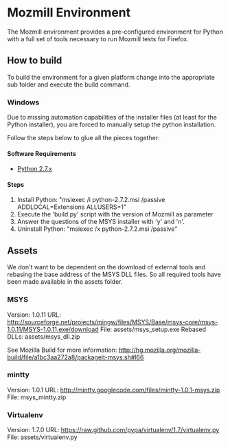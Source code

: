 # Mozmill Environment
The Mozmill environment provides a pre-configured environment for Python with a
full set of tools necessary to run Mozmill tests for Firefox.

## How to build
To build the environment for a given platform change into the appropriate sub
folder and execute the build command.

### Windows
Due to missing automation capabilities of the installer files (at least for the
Python installer), you are forced to manually setup the python installation.

Follow the steps below to glue all the pieces together:

#### Software Requirements
* [Python 2.7.x](http://www.python.org/download/)

#### Steps
1. Install Python: "msiexec /i python-2.7.2.msi /passive ADDLOCAL=Extensions ALLUSERS=1"
2. Execute the 'build.py' script with the version of Mozmill as parameter
3. Answer the questions of the MSYS installer with 'y' and 'n'.
4. Uninstall Python: "msiexec /x python-2.7.2.msi /passive"

## Assets
We don't want to be dependent on the download of external tools and rebasing the
base address of the MSYS DLL files. So all required tools have been made available
in the assets folder.

### MSYS
Version: 1.0.11
URL: http://sourceforge.net/projects/mingw/files/MSYS/Base/msys-core/msys-1.0.11/MSYS-1.0.11.exe/download
File: assets/msys_setup.exe
Rebased DLLs: assets/msys_dll.zip

See Mozilla Build for more information:
http://hg.mozilla.org/mozilla-build/file/a1bc3aa272a8/packageit-msys.sh#l66

### mintty
Version: 1.0.1
URL: http://mintty.googlecode.com/files/mintty-1.0.1-msys.zip
File: msys_mintty.zip

### Virtualenv
Version: 1.7.0
URL: https://raw.github.com/pypa/virtualenv/1.7/virtualenv.py
File: assets/virtualenv.py

